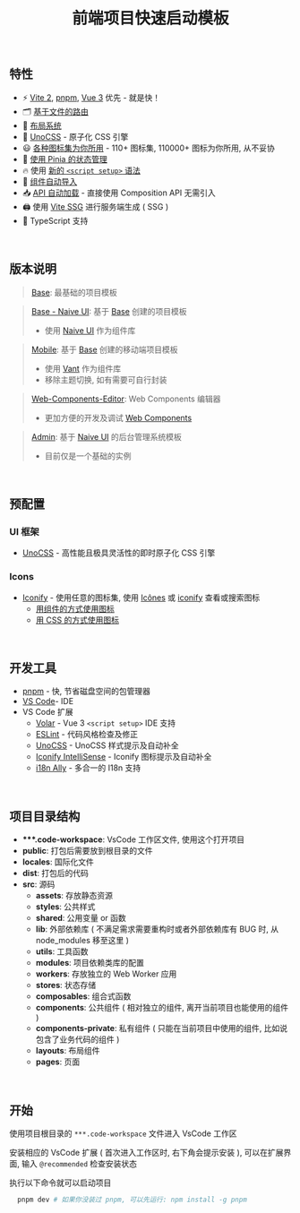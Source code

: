 <h1 align="center">
  前端项目快速启动模板
</h1>

<br>

## 特性

- ⚡️ [Vite 2](https://github.com/vitejs/vite), [pnpm](https://pnpm.io), [Vue 3](https://github.com/vuejs/core) 优先 - 就是快！
- 🗂 [基于文件的路由](https://github.com/hannoeru/vite-plugin-pages)
- 📑 [布局系统](https://github.com/JohnCampionJr/vite-plugin-vue-layouts)
- 🎨 [UnoCSS](https://github.com/unocss/unocss) - 原子化 CSS 引擎
- 😃 [各种图标集为你所用](https://github.com/iconify/icon-sets) - 110+ 图标集, 110000+ 图标为你所用, 从不妥协
- 🍍 [使用 Pinia 的状态管理](https://pinia.vuejs.org)
- 🔥 使用 [新的 `<script setup>` 语法](https://github.com/vuejs/rfcs/pull/227)
- 📲 [组件自动导入](https://github.com/antfu/unplugin-icons)
- 📥 [API 自动加载](https://github.com/antfu/unplugin-auto-import) - 直接使用 Composition API 无需引入
- 🖨 使用 [Vite SSG](https://github.com/antfu/vite-ssg) 进行服务端生成 ( SSG )
- 🦾 TypeScript 支持

<br>

## 版本说明

> [Base](./Base/): 最基础的项目模板

> [Base - Naive UI](./Base%20-%20Naive%20UI/): 基于 [Base](./Base/) 创建的项目模板
>   - 使用 [Naive UI](https://www.naiveui.com/zh-CN/os-theme) 作为组件库

> [Mobile](./Mobile/): 基于 [Base](./Base/) 创建的移动端项目模板
>   - 使用 [Vant](https://vant-contrib.gitee.io/vant/#/zh-CN) 作为组件库
>   - 移除主题切换, 如有需要可自行封装

> [Web-Components-Editor](./Web-Components-Editor/): Web Components 编辑器
>   - 更加方便的开发及调试 [Web Components](https://developer.mozilla.org/zh-CN/docs/Web/Web_Components)

> [Admin](./Admin/): 基于 [Naive UI](https://www.naiveui.com/zh-CN/os-theme) 的后台管理系统模板
>   - 目前仅是一个基础的实例

<br>

## 预配置

### UI 框架
  - [UnoCSS](https://github.com/unocss/unocss) - 高性能且极具灵活性的即时原子化 CSS 引擎

### Icons
  - [Iconify](https://iconify.design/) - 使用任意的图标集, 使用 [Icônes](https://icones.netlify.app/) 或 [iconify](https://icon-sets.iconify.design/) 查看或搜索图标
    - [用组件的方式使用图标](https://github.com/antfu/unplugin-icons)
    - [用 CSS 的方式使用图标](https://github.com/antfu/unocss/tree/main/packages/preset-icons)

<br>

## 开发工具

- [pnpm](https://pnpm.js.org/) - 快, 节省磁盘空间的包管理器
- [VS Code](https://code.visualstudio.com/)- IDE
- VS Code 扩展
  - [Volar](https://marketplace.visualstudio.com/items?itemName=johnsoncodehk.volar) - Vue 3 `<script setup>` IDE 支持
  - [ESLint](https://marketplace.visualstudio.com/items?itemName=dbaeumer.vscode-eslint) - 代码风格检查及修正
  - [UnoCSS](https://marketplace.visualstudio.com/items?itemName=antfu.unocss) - UnoCSS 样式提示及自动补全
  - [Iconify IntelliSense](https://marketplace.visualstudio.com/items?itemName=antfu.iconify) - Iconify 图标提示及自动补全
  - [i18n Ally](https://marketplace.visualstudio.com/items?itemName=lokalise.i18n-ally) - 多合一的 I18n 支持

<br>

## 项目目录结构

- **\*\*\*.code-workspace**: VsCode 工作区文件, 使用这个打开项目
- **public**: 打包后需要放到根目录的文件
- **locales**: 国际化文件
- **dist**: 打包后的代码
- **src**: 源码
  - **assets**: 存放静态资源
  - **styles**: 公共样式
  - **shared**: 公用变量 or 函数
  - **lib**: 外部依赖库 ( 不满足需求需要重构时或者外部依赖库有 BUG 时, 从 node_modules 移至这里 )
  - **utils**: 工具函数
  - **modules**: 项目依赖类库的配置
  - **workers**: 存放独立的 Web Worker 应用
  - **stores**: 状态存储
  - **composables**: 组合式函数
  - **components**: 公共组件 ( 相对独立的组件, 离开当前项目也能使用的组件 )
  - **components-private**: 私有组件 ( 只能在当前项目中使用的组件, 比如说包含了业务代码的组件 )
  - **layouts**: 布局组件
  - **pages**: 页面

<br>

## 开始

使用项目根目录的 `***.code-workspace` 文件进入 VsCode 工作区

安装相应的 VsCode 扩展 ( 首次进入工作区时, 右下角会提示安装 ), 可以在扩展界面, 输入 `@recommended` 检查安装状态

执行以下命令就可以启动项目

```bash
  pnpm dev # 如果你没装过 pnpm, 可以先运行: npm install -g pnpm
```